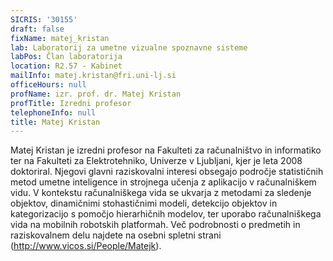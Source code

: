 ```yaml
---
SICRIS: '30155'
draft: false
fixName: matej_kristan
lab: Laboratorij za umetne vizualne spoznavne sisteme
labPos: Član laboratorija
location: R2.57 - Kabinet
mailInfo: matej.kristan@fri.uni-lj.si
officeHours: null
profName: izr. prof. dr. Matej Kristan
profTitle: Izredni profesor
telephoneInfo: null
title: Matej Kristan
---
```



Matej Kristan je izredni profesor na Fakulteti za računalništvo in informatiko ter na Fakulteti za Elektrotehniko, Univerze v Ljubljani, kjer je leta 2008 doktoriral. Njegovi glavni raziskovalni interesi obsegajo področje statističnih metod umetne inteligence in strojnega učenja z aplikacijo v računalniškem vidu. V kontekstu računalniškega vida se ukvarja z metodami za sledenje objektov, dinamičnimi stohastičnimi modeli, detekcijo objektov in kategorizacijo s pomočjo hierarhičnih modelov, ter uporabo računalniškega vida na mobilnih robotskih platformah. Več podrobnosti o predmetih in raziskovalnem delu najdete na osebni spletni strani (http://www.vicos.si/People/Matejk).